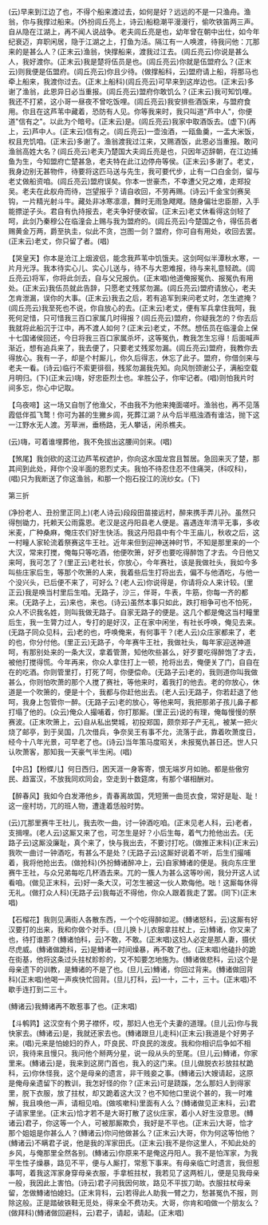 <!-- { "loadSidebar": true } -->
(云)早来到江边了也，不得个船来渡过去，如何是好？远远的不是一只渔舟。渔翁，你与我撑过船来。(外扮闾丘亮上，诗云)船稳潮平漫漫行，偷吹铁笛两三声。自从隐在江湖上，再不闻人说战争。老夫闾丘亮是也，幼年曾在朝中出仕，如今年纪衰迈，弃职闲居，隐于江湖之上，打鱼为活。隔江有一人唤渡，待我问他：兀那来的是甚么人？(正末云)渔翁，快撑船来，渡我过江去。(闾丘亮云)你说是甚么人，我好渡你。(正末云)我是楚将伍员是也。(闾丘亮云)你就是伍盟府么？(正末云)则我便是伍盟府。(闾丘亮云)你且少待。(做撑船科，云)盟府请上船，将那马也牵上船来，我渡你过去。(正末上船科)(闾丘亮云)可早来到这岸边也。(正末云)多谢了渔翁，此恩异日必当重报。(闾丘亮云)盟府你敢饥么？(正末云)我可知饥哩。我还不打紧，这小哥一昼夜不曾吃饭哩。(闾丘亮云)我安排些酒饭来，与盟府食用。你且在这芦苇中藏着，恐防有人见。你等我来时，我只叫道"芦中人"，你便道"信有之"。以此为个暗号。(正末云)是。(闾丘亮云)我家中取酒饭去。(虚下)(再上，云)芦中人。(正末云)信有之。(闾丘亮云)一壶浊酒，一瓯鱼羹，一盂大米饭，权且充饥咱。(正末云)多谢了。渔翁渡我过江来，又赐酒饭，此恩必当重报。敢问渔翁高姓大名？(闾丘亮云)老夫乃楚国大夫闾丘亮是也，只因年迈辞朝，在江边捕鱼为生，今知盟府亡楚甚急，老夫特在此江边停舟等侯。(正末云)多谢了。老丈，我身边别无甚物件，待要将这匹马送与先生，我可要代步，止有一口白金剑，留与老丈做船资咱。(闾丘亮云)盟府误矣。你本一世豪杰，不幸遭父兄之难，走郑投吴。老夫在此舣舟而待，岂望报乎？请自收回，不劳再赐。(诗云)千金宝剑赛吴钩，一片精光射斗牛。藏处非冰寒凛凛，舞时无雨急飕飕。随身偏壮忠臣胆，入手能摽逆子头。君自有仇持报去，老夫争好便收留。(正末云)老丈休看得这剑轻了呵，此剑乃秦穆公在临潼会上赐与我为盟府的。(闾丘亮云)今楚国之令，得伍员者赐黄金万两，爵至执圭，似此不贪，岂图一剑？盟府，你可自有用处，收回去罢。(正末云)老丈，你只留了者。(唱)

【哭皇天】你本是沧江上烟波侣，能念我芦苇中饥饿夫。这剑呵似半潭秋水寒，一片月光浮。我本待实心儿、实心儿送与，待不与大恩难报，待与来礼意轻疏。(闾丘亮云)将军，你将此剑去，自与父兄报仇。(正末唱)他道俺报冤仇、报冤仇有用处。(正末云)我伍员就此告辞，只愿老丈残浆勿漏。(闾丘亮云)盟府请放心，老夫怎肯泄漏，误你的大事。(正末云)我去之后，若有追军到来问老丈时，怎生遮掩？(闾丘亮云)我至死也不说，你自放心的去。(正末云)老丈，便有军兵拿住我呵，我死何足惜，只可惜我三百口家属几时得报？(闾丘亮云)盟府，你疑我怎的？你去后我就将此船沉于江中，再不渡人如何？(正末云)老丈，不然。想伍员在临潼会上保十七国诸侯回还，今日将我三百口家属杀坏，这等冤仇，教我怎生忘得！后面喊声渐近，想有追兵来了，我去便了，只要老丈残浆勿漏。(闾丘亮云)盟府，我教你去得放心。我有一子，却是个村厮儿，你久后得志，休忘了此子。盟府，你借剑来与老夫一看。(诗云)临行不索更徘徊，残浆勿漏我先知。向风刎颈谢公子，满船空载月明归。(下)(正末云)嗨，好忠臣烈士也。芈胜公子，你牢记者。(唱)则怕我片时间多忘，你心中记取。

【乌夜啼】这一场又自刎了他渔父，不由我不为他来掩面嗟吁。渔翁也，再不见落霞低伴孤飞鹜！你可为甚的生撇乡闾，死葬江湖？从今后半瓶浊酒有谁沽，抛下这一江野水无人渡。芳草洲，垂杨路，无人攀话，闲杀樵夫。

(云)嗨，可着谁埋葬他，我不免拔出这腰间剑来。(唱)

【煞尾】我剑砍的这江边芦苇权遮护，你向这水国龙宫且暂居。急回来灭了楚，那其间到此处，拜你个没半面的恩烈丈夫。我怕不待忍住忍不住痛哭，(科叹科)，(唱)只为我断送了你这渔翁，和那一个抱石投江的浣纱女。(下)

第三折

(净扮老人、丑扮里正同上)(老人诗云)段段田苗接远村，醉来携手弄儿孙。虽然只得刨锄力，托赖天公雨露恩。老汉是这丹阳县老人便是。喜遇连年清平无事，多收米麦，广种桑麻，俺庄农们好生快活。我这丹阳县中有个牛王庙儿，秋收之后，这一村疃人家轮流着祭赛这牛王社。近年来但到迎神送神时节，不知是那里来的一个大汉，常来打搅，俺每只等吃酒，他便吹箫，好歹也要吃得醉饱了才去。今日他又来呵，我可怎了？(里正云)老社长，你放心，今年赛社，该是我做社头，我如今多叫些庄家后生，等那个吹箫的人来，我着些后生打将出去，偏不与他酒吃，与他一个没兴头，已后便不来了，可好么？(老人云)你说得是，你请将众人来计较。(里正云)我是唤当村里后生咱。无路子，沙三，伴哥，牛表，牛筋，你每一齐的都来。(无路子上，云)来也，来也。(诗云)虽然本事只如此，跌打相争可也不怕死，众人不识我名姓，则叫我做无路子。自家无路子的便是。这几个都是俺这当村疃里后生，我一生膂力过人，专打的是好汉，正在家中闲坐，有社长呼唤，俺见去来。(无路子同众见科，云)老的也，呼唤俺来，有何事干？(老人云)众庄家都来了，老的也，你分付他。(里正云)无路子，今年赛牛王社，我做社头，每年家迎送神道呵，有那别处来的一条大汉，拿着管萧，知他吹些甚么，好歹要吃得醉饱了才去，被他打搅得慌。今年再来，你众人拿住打上一顿，抢将出去，俺便关了门，自自在在的吃酒。你则管里打，打死了呵，你便偿命。(无路子云)老的，我则道你叫我做甚么，你则怕吹萧的那个人搅了赛社，等他来时，着我打的他去。老的你放心，休道是一个吹箫的，便是十个，我都与你赶他出去。(老人云)无路子，你若赶退了他呵，我身上包管你一醉。(无路子云)老的放心，等他来呵，我把那弟子孩儿鼻子都打塌了他的。(众云)俺众人撮哺着，你打那厮。(里正云)说的有理，俺每慢慢的祭赛波。(正末吹箫上，云)自从私出樊城，初投郑国，颇奈郑子产无礼，被某一把火烧了邮亭，到于吴国，几次借兵，争奈吴王有事不允，流落于此，靠着吹萧度日，经今十八年光景，可早老了也。(诗云)当年策马度昭关，未报冤仇甚日还。世人只认吹萧客，那知我一天豪气半生闲。(唱)

【中吕】【粉蝶儿】何日西归，困天涯一身客寄，恨无端岁月如驰。都是些傲穷民、趋富汉，不放我同欢同会，空走到十数筵席，有那个堪相酬对。

【醉春风】我如今白发滞他乡，青春离故国，凭短箫一曲觅衣食，常好是耻、耻！这一座村坊，兀的班人物，遭逢着恁般时势。

(云)兀那里赛牛王社儿，我去吹一曲，讨一钟酒吃咱。(正末见老人科，云)老者，支揖哩。(老人云)这厮又来了也，可怎生是好？小后生每，着气力抢他出去。(无路子云)这厮没廉耻，真个来了，快与我出去，不要讨打吃。(做推正末科)(正末云)我吹一曲讨一钟酒吃，有甚么不是处？(无路子云)这厮好说着不听，后生们撮哺着，我将他抢出去。(做抢科)(外扮鱄诸醉冲上，云)自家鱄诸的便是。我向东庄里赛牛王社，与众兄弟每吃几杯酒去来。兀的一簇人为甚么这等吵闹，我分开这人试看咱。(做见正末科，云)好一条大汉，可怎生被这一伙人欺侮他。咄！这厮每休得无礼。(做打众人科)(无路子云)我每近不得他，你众人跟着我走了罢。(同下)(正末唱)

【石榴花】我则见满街人各散东西，一个个吃得醉如泥。(鱄诸怒科，云)这厮有好汉要打的出来，我和你做个对手。(旦儿换卜儿衣服拿拄杖上，云)鱄诸，你又来了也，待打谁那？(鱄诸怕科，云)不敢，不敢。(正末唱)这妇人必定是那人妻，摄伏尽虎威。(鱄诸做跪科，云)是鱄诸一时间燥暴，再不敢了也。(正末唱)他磕扑的跪在街基，他将这条过头拄杖眕眕的，又不知要怎地施为。(鱄诸做悲科，云)这个是母亲遗下的训教，是鱄诸的不是了也。(旦儿云)鱄诸，你回过背来。(鱄诸做回背科)(正末唱)他喝一声疾快忙回背。(旦儿打科，云)一十，二十，三十。(正末唱)不歇手连打到二三十。

(鱄诸云)我鱄诸再不敢惹事了也。(正末唱)

【斗鹌鹑】这汉空有个男子襟怀，哎，那妇人也无个夫妻的道理。(旦儿云)你与我快家去。(鱄诸云)是，我就还家去也。(鱄诸跟旦儿走科)(正末云)我道是个好男子来。(唱)元来是怕媳妇的乔人，吓良民、吓良民的泼皮。我和你相识后争如不相识，我待来且慢只。我问他个掰两分星，说一段从头的至尾。(旦儿云)鱄诸，你家里来。(鱄诸云)是，我来到这房门首也，我入的这门来。(旦儿做脱衣衫放拄杖跪科，云)你休怪我，这个是母亲的遗言，非干贱妾之事。(鱄诸云)大嫂请起，这原是俺母亲遗留下的教训，我怎好怪的你？(正末云)可是跷蹊，怎么那妇人到得家里，脱下衣服，放了拄杖，却又跪着这大汉？也不知他口里说个甚的，我一时难解，我且唤他一声，请相见咱。(做咳嗽科)里面有人么？(鱄诸做见正末科，云)君子请家里坐。(正末云)恰才若不是大哥打散了这伙庄家，着小人好生没意思。(鱄诸云)君子，你这等一个人，可被那厮欺负，我好是不平也。(正末云)大哥，恰才那个姐姐是你甚么人？(鱄诸云)你问他做甚么？(正末云)大哥，你为何这等怕他？(鱄诸云)不瞒君子说，他是我的浑家田氏。(正末云)我不是你这里人，不知此处的乡风，与俺那里全然各别。(鱄诸云)你原来不是俺这丹阳人。我不是怕浑家，为我平生性子燥暴，路见不平，便与人厮打，常惹下事来。有母亲临亡时遗言，我但惹事呵，着我这浑家身穿母亲衣服，手拿桩拄杖，我若见了这两桩儿，便是见我母亲一般，我因此上害怕。(诗云)君子问我因何故，路见不平拔刀助。衣服拄杖母亲留，怎做鱄诸怕媳妇。(正末背科，云)若得此人助我一臂之力，愁甚冤仇不报，则除这般。正是踏破铁鞋无觅处，得来全不费功夫。大哥，你肯和咱做一个朋友么？(做拜科)(鱄诸做回避科，云)君子，请起，请起。(正末唱)

